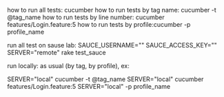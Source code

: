 how to run all tests: cucumber
how to run tests by tag name: cucumber -t @tag_name
how to run tests by line number: cucumber features/Login.feature:5
how to run tests by profile:cucumber -p profile_name

run all test on sause lab:
 SAUCE_USERNAME="<username>" SAUCE_ACCESS_KEY="<key>" SERVER="remote" rake test_sauce

run locally:
 as usual (by tag, by profile), ex:

 SERVER="local" cucumber -t @tag_name
 SERVER="local" cucumber features/Login.feature:5
 SERVER="local" -p profile_name
